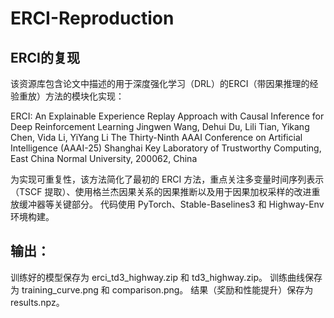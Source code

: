 # ERCI-Reproduction
## ERCI的复现
该资源库包含论文中描述的用于深度强化学习（DRL）的ERCI（带因果推理的经验重放）方法的模块化实现：


ERCI: An Explainable Experience Replay Approach with Causal Inference for Deep Reinforcement Learning
Jingwen Wang, Dehui Du, Lili Tian, Yikang Chen, Vida Li, YiYang Li
The Thirty-Ninth AAAI Conference on Artificial Intelligence (AAAI-25)
Shanghai Key Laboratory of Trustworthy Computing, East China Normal University, 200062, China

为实现可重复性，该方法简化了最初的 ERCI 方法，重点关注多变量时间序列表示（TSCF 提取）、使用格兰杰因果关系的因果推断以及用于因果加权采样的改进重放缓冲器等关键部分。 代码使用 PyTorch、Stable-Baselines3 和 Highway-Env 环境构建。


## 输出：
训练好的模型保存为 erci_td3_highway.zip 和 td3_highway.zip。
训练曲线保存为 training_curve.png 和 comparison.png。
结果（奖励和性能提升）保存为 results.npz。
